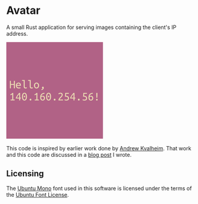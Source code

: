 # Avatar

A small Rust application for serving images containing the client's IP address.

![Hello, 140.160.254.56!](images/avatar.png "Hello, 140.160.254.56!")

This code is inspired by earlier work done by [Andrew Kvalheim]. That work and
this code are discussed in a [blog post] I wrote.

## Licensing

The [Ubuntu Mono] font used in this software is licensed under the terms of the
[Ubuntu Font License].

[Andrew Kvalheim]: https://andrew.kvalhe.im
[blog post]: https://tuckersiemens.com/posts/avatar-png
[Ubuntu Mono]: https://design.ubuntu.com/font
[Ubuntu Font License]: https://launchpad.net/ubuntu-font-licence
